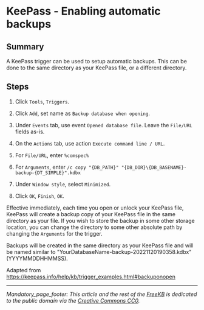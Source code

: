 # KeePass - Enabling automatic backups

## Summary
A KeePass trigger can be used to setup automatic backups.  This can be done to the same directory as your KeePass file, or a different directory.

## Steps
1. Click `Tools`, `Triggers`.
        
1. Click `Add`, set name as `Backup database when opening`.

1. Under `Events` tab, use event `Opened database file`.   Leave the `File/URL` fields as-is. 

1. On the `Actions` tab, use action `Execute command line / URL`.  

1. For `File/URL`, enter `%comspec%`

1. For `Arguments`, enter `/c copy "{DB_PATH}" "{DB_DIR}\{DB_BASENAME}-backup-{DT_SIMPLE}".kdbx`

1. Under `Window style`, select `Minimized`.

1. Click `OK`, `Finish`, `OK`.

Effective immediately, each time you open or unlock your KeePass file, KeePass will create a backup copy of your KeePass file in the same directory as your file.  If you wish to store the backup in some other storage location, you can change the directory to some other absolute path by changing the `Arguments` for the trigger.  

Backups will be created in the same directory as your KeePass file and will be named similar to "YourDatabaseName-backup-20221120190358.kdbx" (YYYYMMDDHHMMSS).

Adapted from https://keepass.info/help/kb/trigger_examples.html#backuponopen
    

*** 
_Mandatory_page_footer: This article and the rest of the [FreeKB](../README.md) is dedicated to the public domain via the [Creative Commons CC0](../LICENSE.md)._


